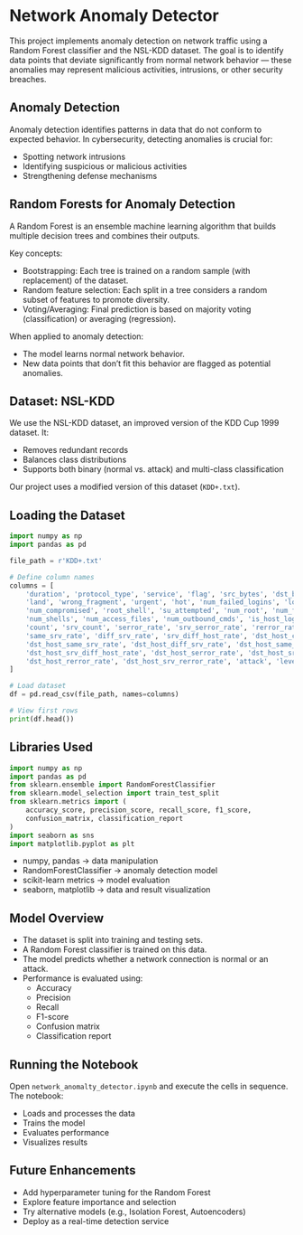 
# Network Anomaly Detector

This project implements anomaly detection on network traffic using a Random Forest classifier and the NSL-KDD dataset. The goal is to identify data points that deviate significantly from normal network behavior — these anomalies may represent malicious activities, intrusions, or other security breaches.

## Anomaly Detection

Anomaly detection identifies patterns in data that do not conform to expected behavior. In cybersecurity, detecting anomalies is crucial for:

- Spotting network intrusions
- Identifying suspicious or malicious activities
- Strengthening defense mechanisms

## Random Forests for Anomaly Detection

A Random Forest is an ensemble machine learning algorithm that builds multiple decision trees and combines their outputs.

Key concepts:
- Bootstrapping: Each tree is trained on a random sample (with replacement) of the dataset.
- Random feature selection: Each split in a tree considers a random subset of features to promote diversity.
- Voting/Averaging: Final prediction is based on majority voting (classification) or averaging (regression).

When applied to anomaly detection:
- The model learns normal network behavior.
- New data points that don’t fit this behavior are flagged as potential anomalies.

## Dataset: NSL-KDD

We use the NSL-KDD dataset, an improved version of the KDD Cup 1999 dataset. It:
- Removes redundant records
- Balances class distributions
- Supports both binary (normal vs. attack) and multi-class classification

Our project uses a modified version of this dataset (`KDD+.txt`).

## Loading the Dataset

```python
import numpy as np
import pandas as pd

file_path = r'KDD+.txt'

# Define column names
columns = [
    'duration', 'protocol_type', 'service', 'flag', 'src_bytes', 'dst_bytes', 
    'land', 'wrong_fragment', 'urgent', 'hot', 'num_failed_logins', 'logged_in', 
    'num_compromised', 'root_shell', 'su_attempted', 'num_root', 'num_file_creations', 
    'num_shells', 'num_access_files', 'num_outbound_cmds', 'is_host_login', 'is_guest_login', 
    'count', 'srv_count', 'serror_rate', 'srv_serror_rate', 'rerror_rate', 'srv_rerror_rate', 
    'same_srv_rate', 'diff_srv_rate', 'srv_diff_host_rate', 'dst_host_count', 'dst_host_srv_count', 
    'dst_host_same_srv_rate', 'dst_host_diff_srv_rate', 'dst_host_same_src_port_rate', 
    'dst_host_srv_diff_host_rate', 'dst_host_serror_rate', 'dst_host_srv_serror_rate', 
    'dst_host_rerror_rate', 'dst_host_srv_rerror_rate', 'attack', 'level'
]

# Load dataset
df = pd.read_csv(file_path, names=columns)

# View first rows
print(df.head())
```

## Libraries Used

```python
import numpy as np
import pandas as pd
from sklearn.ensemble import RandomForestClassifier
from sklearn.model_selection import train_test_split
from sklearn.metrics import (
    accuracy_score, precision_score, recall_score, f1_score, 
    confusion_matrix, classification_report
)
import seaborn as sns
import matplotlib.pyplot as plt
```

- numpy, pandas -> data manipulation
- RandomForestClassifier -> anomaly detection model
- scikit-learn metrics -> model evaluation
- seaborn, matplotlib -> data and result visualization

## Model Overview

- The dataset is split into training and testing sets.
- A Random Forest classifier is trained on this data.
- The model predicts whether a network connection is normal or an attack.
- Performance is evaluated using:
  - Accuracy
  - Precision
  - Recall
  - F1-score
  - Confusion matrix
  - Classification report

## Running the Notebook

Open `network_anomalty_detector.ipynb` and execute the cells in sequence. The notebook:
- Loads and processes the data
- Trains the model
- Evaluates performance
- Visualizes results

## Future Enhancements

- Add hyperparameter tuning for the Random Forest
- Explore feature importance and selection
- Try alternative models (e.g., Isolation Forest, Autoencoders)
- Deploy as a real-time detection service
